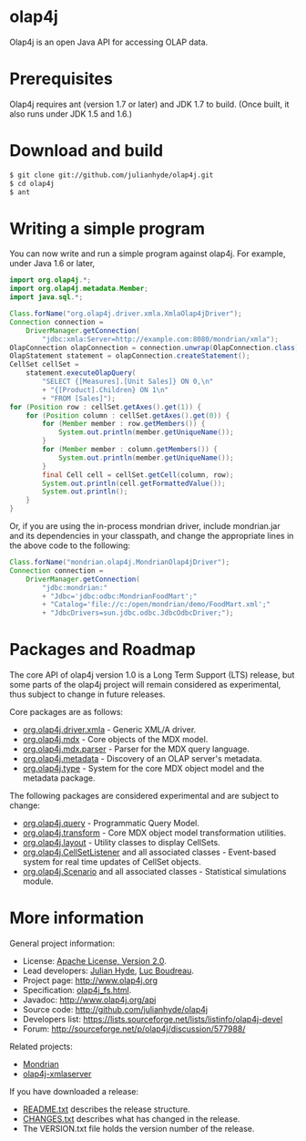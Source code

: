 olap4j
======

Olap4j is an open Java API for accessing OLAP data.

Prerequisites
=============

Olap4j requires ant (version 1.7 or later) and JDK 1.7 to build. (Once built, it also runs under JDK 1.5 and 1.6.)

Download and build
==================

```bash
$ git clone git://github.com/julianhyde/olap4j.git
$ cd olap4j
$ ant
```

Writing a simple program
========================

You can now write and run a simple program against olap4j. For example, under
Java 1.6 or later,

```java
import org.olap4j.*;
import org.olap4j.metadata.Member;
import java.sql.*;

Class.forName("org.olap4j.driver.xmla.XmlaOlap4jDriver");
Connection connection =
    DriverManager.getConnection(
        "jdbc:xmla:Server=http://example.com:8080/mondrian/xmla");
OlapConnection olapConnection = connection.unwrap(OlapConnection.class);
OlapStatement statement = olapConnection.createStatement();
CellSet cellSet =
    statement.executeOlapQuery(
        "SELECT {[Measures].[Unit Sales]} ON 0,\n"
        + "{[Product].Children} ON 1\n"
        + "FROM [Sales]");
for (Position row : cellSet.getAxes().get(1)) {
    for (Position column : cellSet.getAxes().get(0)) {
        for (Member member : row.getMembers()) {
            System.out.println(member.getUniqueName());
        }
        for (Member member : column.getMembers()) {
            System.out.println(member.getUniqueName());
        }
        final Cell cell = cellSet.getCell(column, row);
        System.out.println(cell.getFormattedValue());
        System.out.println();
    }
}
```

Or, if you are using the in-process mondrian driver, include mondrian.jar
and its dependencies in your classpath, and change the
appropriate lines in the above code to the following:

```java
Class.forName("mondrian.olap4j.MondrianOlap4jDriver");
Connection connection =
    DriverManager.getConnection(
        "jdbc:mondrian:"
        + "Jdbc='jdbc:odbc:MondrianFoodMart';"
        + "Catalog='file://c:/open/mondrian/demo/FoodMart.xml';"
        + "JdbcDrivers=sun.jdbc.odbc.JdbcOdbcDriver;");
```

Packages and Roadmap
====================

The core API of olap4j version 1.0 is a Long Term Support (LTS) release,
but some parts of the olap4j project will remain considered as experimental,
thus subject to change in future releases. 

Core packages are as follows:
* <a href="http://www.olap4j.org/api/org/olap4j/driver/xmla/package.html">org.olap4j.driver.xmla</a> - Generic XML/A driver.
* <a href="http://www.olap4j.org/api/org/olap4j/mdx/package.html">org.olap4j.mdx</a> - Core objects of the MDX model.
* <a href="http://www.olap4j.org/api/org/olap4j/mdx/parser/package.html">org.olap4j.mdx.parser</a> - Parser for the MDX query language.
* <a href="http://www.olap4j.org/api/org/olap4j/metadata/package.html">org.olap4j.metadata</a> - Discovery of an OLAP server's metadata.
* <a href="http://www.olap4j.org/api/org/olap4j/type/package.html">org.olap4j.type</a> - System for the core MDX object model and the metadata package.

The following packages are considered experimental and are subject to change:
* <a href="http://www.olap4j.org/api/org/olap4j/query/package.html">org.olap4j.query</a> - Programmatic Query Model.
* <a href="http://www.olap4j.org/api/org/olap4j/transform/package.html">org.olap4j.transform</a> - Core MDX object model transformation utilities.
* <a href="http://www.olap4j.org/api/org/olap4j/layout/package.html">org.olap4j.layout</a> - Utility classes to display CellSets.
* <a href="http://www.olap4j.org/api/org/olap4j/CellSetListener.html">org.olap4j.CellSetListener</a> and all associated classes - Event-based system for real time updates of CellSet objects.
* <a href="http://www.olap4j.org/api/org/olap4j/Scenario.html">org.olap4j.Scenario</a> and all associated classes - Statistical simulations module.

More information
================

General project information:
* License: <a href="NOTICE">Apache License, Version 2.0</a>.
* Lead developers: <a href="https://github.com/julianhyde">Julian Hyde</a>, <a href="https://github.com/lucboudreau">Luc Boudreau</a>.
* Project page: http://www.olap4j.org
* Specification: <a href="doc/olap4j_fs.html">olap4j_fs.html</a>.
* Javadoc: http://www.olap4j.org/api
* Source code: http://github.com/julianhyde/olap4j
* Developers list: https://lists.sourceforge.net/lists/listinfo/olap4j-devel
* Forum: http://sourceforge.net/p/olap4j/discussion/577988/

Related projects:
* <a href="https://github.com/pentaho/mondrian">Mondrian</a>
* <a href="https://github.com/julianhyde/olap4j-xmlaserver">olap4j-xmlaserver</a>

If you have downloaded a release:
* <a href="README.txt">README.txt</a> describes the release structure.
* <a href="CHANGES.txt">CHANGES.txt</a> describes what has changed in the release.
* The VERSION.txt file holds the version number of the release.